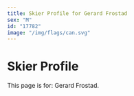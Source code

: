 ```yaml
---
title: Skier Profile for Gerard Frostad
sex: "M"
id: "17782"
image: "/img/flags/can.svg" 
---
```


# Skier Profile

This page is for: Gerard Frostad.
    